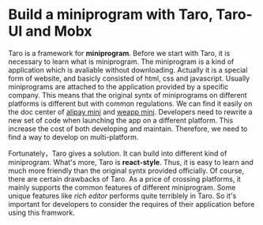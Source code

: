 # Build a miniprogram with Taro, Taro-UI and Mobx

Taro is a framework for **miniprogram**. Before we start with Taro, it is necessary to learn what is miniprogram. The miniprogram is a kind of application which is avaliable without downloading. Actually it is a special form of website, and basicly consisted of html, css and javascript. Usually miniprograms are attached to the application provided by a specific company. This means that the original syntx of miniprograms on different platforms is different but with common regulations. We can find it easily on the doc center of [alipay mini](https://opendocs.alipay.com/mini/introduce) and [weapp mini](https://developers.weixin.qq.com/miniprogram/dev/framework/). Developers need to rewrite a new set of code when launching the app on a different platform. This increase the cost of both developing and maintain. Therefore, we need to find a way to develop on multi-platform.

Fortunately，Taro gives a solution. It can build into different kind of miniprogram. What's more, Taro is **react-style**. Thus, it is easy to learn and much more friendly than the original syntx provided officially. Of course, there are certain drawbacks of Taro. As a price of crossing platforms, it mainly supports the common features of different miniprogram. Some unique features like _rich editor_ performs quite terriblely in Taro. So it's important for developers to consider the requires of their application before using this framwork.
